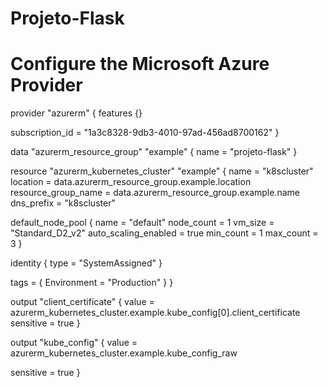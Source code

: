 # Projeto-Flask

# Configure the Microsoft Azure Provider
provider "azurerm" {
  features {}

  subscription_id = "1a3c8328-9db3-4010-97ad-456ad8700162"
}

data "azurerm_resource_group" "example" {
  name     = "projeto-flask"
}

resource "azurerm_kubernetes_cluster" "example" {
  name                = "k8scluster"
  location            = data.azurerm_resource_group.example.location
  resource_group_name = data.azurerm_resource_group.example.name
  dns_prefix          = "k8scluster"

  default_node_pool {
    name       = "default"
    node_count = 1
    vm_size    = "Standard_D2_v2"
    auto_scaling_enabled = true
    min_count           = 1
    max_count           = 3
  }

  identity {
    type = "SystemAssigned"
  }

  tags = {
    Environment = "Production"
  }
}

output "client_certificate" {
  value     = azurerm_kubernetes_cluster.example.kube_config[0].client_certificate
  sensitive = true
}

output "kube_config" {
  value = azurerm_kubernetes_cluster.example.kube_config_raw

  sensitive = true
}
